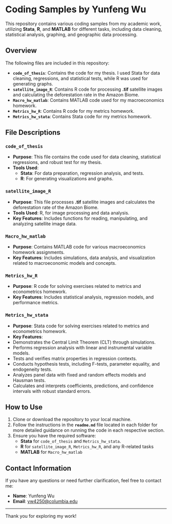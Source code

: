 # Coding Samples by Yunfeng Wu

This repository contains various coding samples from my academic work, utilizing **Stata**, **R**, and **MATLAB** for different tasks, including data cleaning, statistical analysis, graphing, and geographic data processing.

## Overview

The following files are included in this repository:

- **`code_of_thesis`**: Contains the code for my thesis. I used Stata for data cleaning, regressions, and statistical tests, while R was used for generating graphs.
- **`satellite_image_R`**: Contains R code for processing **.tif** satellite images and calculating the deforestation rate in the Amazon Biome.
- **`Macro_hw_matlab`**: Contains MATLAB code used for my macroeconomics homework.
- **`Metrics_hw_R`**: Contains R code for my metrics homework.
- **`Metrics_hw_stata`**: Contains Stata code for my metrics homework.

## File Descriptions

### `code_of_thesis`
- **Purpose**: This file contains the code used for data cleaning, statistical regressions, and robust test for my thesis.
- **Tools Used**: 
  - **Stata**: For data preparation, regression analysis, and tests.
  - **R**: For generating visualizations and graphs.

### `satellite_image_R`
- **Purpose**: This file processes **.tif** satellite images and calculates the deforestation rate of the Amazon Biome.
- **Tools Used**: R, for image processing and data analysis.
- **Key Features**: Includes functions for reading, manipulating, and analyzing satellite image data.

### `Macro_hw_matlab`
- **Purpose**: Contains MATLAB code for various macroeconomics homework assignments.
- **Key Features**: Includes simulations, data analysis, and visualization related to macroeconomic models and concepts.

### `Metrics_hw_R`
- **Purpose**: R code for solving exercises related to metrics and econometrics homework.
- **Key Features**: Includes statistical analysis, regression models, and performance metrics.

### `Metrics_hw_stata`
- **Purpose**: Stata code for solving exercises related to metrics and econometrics homework.
- **Key Features**:
- Demonstrates the Central Limit Theorem (CLT) through simulations.
- Performs regression analysis with linear and instrumental variable models.
- Tests and verifies matrix properties in regression contexts.
- Conducts hypothesis tests, including F-tests, parameter equality, and endogeneity tests.
- Analyzes panel data with fixed and random effects models and Hausman tests.
- Calculates and interprets coefficients, predictions, and confidence intervals with robust standard errors.


## How to Use

1. Clone or download the repository to your local machine.
2. Follow the instructions in the **`readme.md`** file located in each folder for more detailed guidance on running the code in each respective section.
3. Ensure you have the required software:
   - **Stata** for `code_of_thesis` and `Metrics_hw_stata`.
   - **R** for `satellite_image_R`, `Metrics_hw_R`, and any R-related tasks
   - **MATLAB** for `Macro_hw_matlab`

## Contact Information

If you have any questions or need further clarification, feel free to contact me:

- **Name**: Yunfeng Wu
- **Email**: [yw4250@columbia.edu](mailto:yw4250@columbia.edu)

---

Thank you for exploring my work!
